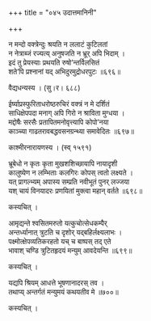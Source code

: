 +++
title = "०४५ उदात्तमानिनी"

+++


न मन्दो वक्त्रेन्दुः श्रयति न ललाटं कुटिलतां  
न नेत्राब्जं रज्यत्य् अनुषजति न भ्रूर् अपि भिदाम् ।  
इदं तु प्रेयस्याः प्रथयति रुषो’न्तर्विलसितं  
शते’पि प्रश्नानां यद् अभिदुरमुद्रोधरपुटः ॥६९६॥  


वैद्यधन्यस्य । (सु।र। ६८८)  


ईर्ष्याप्रस्फुरिताधरोष्ठरुचिरं वक्त्रं न मे दर्शितं  
साधिक्षेपपदा मनाग् अपि गिरो न श्राविता मुग्धया ।  
मद्दोषैः सरसैः प्रतापितमनोवृत्त्यापि कोपो’नया  
काञ्च्या गाढतरावबद्धवसनग्रन्थ्या समावेदितः ॥६९७॥  


काश्मीरनारायणस्य । (स्व् १५९१)  


भ्रूबेधो न कृतः कृता मुखशशिच्छायापि नायादृशी  
कालुष्येण न लम्भिताः कलगिरः कोपस् त्वतो लक्ष्यते ।  
यत् प्रागल्भ्यम् अपास्य सम्प्रति नवीभूतं पुनर् लज्जया  
यश् चायं विनयादरः प्रणयितां मुक्त्वा महान् वर्तते ॥६९८॥  


कस्यचित् ।  


आमृद्यन्ते श्वसितमरुतो यत्कुचोत्सेधकम्पैर्   
अन्तर्ध्यानात् त्रुटति च दृशोर् यद्बहिर्लक्ष्यलाभः ।  
पक्ष्मोत्क्षेपव्यतिकरहतो यच् च बाष्पस् तद् एते   
भावाश् चण्डि त्रुटितहृदयं मन्युम् आवदेयन्ति ॥६९९॥  


कस्यचित् ।  


यद्यपि श्रियम् आधत्ते भूषणानादरस् तव ।  
तथाप्य् अन्तर्गतं मन्युमयं कथयतीव मे ॥७००॥  


कस्यचित् ।  
